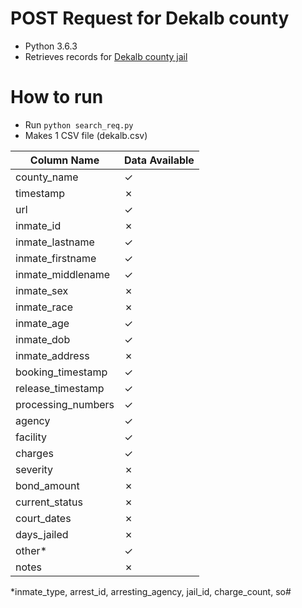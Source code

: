 # POST Request for Dekalb county
* Python 3.6.3
* Retrieves records for [Dekalb county jail](https://ody.dekalbcountyga.gov/app/JailSearch/#/search)

# How to run
* Run ```python search_req.py```
* Makes 1 CSV file (dekalb.csv)

| Column Name       | Data Available
|-------------------|---------------|
| county_name       | ✓ |
| timestamp         | ✗ |
| url               | ✓ |
| inmate_id         | ✗ |
| inmate_lastname   | ✓ |
| inmate_firstname  | ✓ |
| inmate_middlename | ✓ |
| inmate_sex        | ✗ |
| inmate_race       | ✗ |
| inmate_age        | ✓ |
| inmate_dob        | ✓ |
| inmate_address    | ✗ |
| booking_timestamp | ✓ |
| release_timestamp | ✓ |
| processing_numbers| ✓ |
| agency            | ✓ |
| facility          | ✓ |
| charges           | ✓ |
| severity          | ✗ |
| bond_amount       | ✗ |
| current_status    | ✗ |
| court_dates       | ✗ |
| days_jailed       | ✗ |
| other\*           | ✓ |
| notes             | ✗ |

\*inmate_type, arrest_id, arresting_agency, jail_id, charge_count, so#

